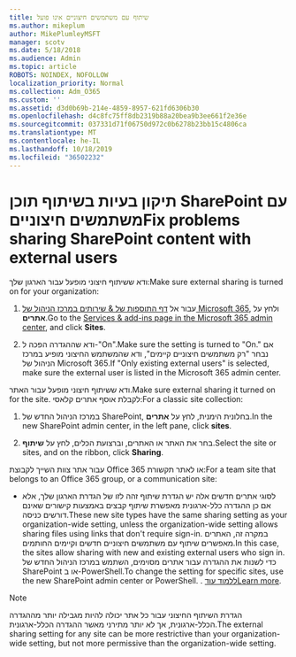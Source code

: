 ```yaml
---
title: שיתוף עם משתמשים חיצוניים אינו פועל
ms.author: mikeplum
author: MikePlumleyMSFT
manager: scotv
ms.date: 5/18/2018
ms.audience: Admin
ms.topic: article
ROBOTS: NOINDEX, NOFOLLOW
localization_priority: Normal
ms.collection: Adm_O365
ms.custom: ''
ms.assetid: d3d0b69b-214e-4859-8957-621fd6306b30
ms.openlocfilehash: d4c8fc75ff8db2319b88a20bea9b3ee661f2e36e
ms.sourcegitcommit: 037331d71f06750d972c0b6278b23bb15c4806ca
ms.translationtype: MT
ms.contentlocale: he-IL
ms.lasthandoff: 10/18/2019
ms.locfileid: "36502232"
---
```

# <a name="fix-problems-sharing-sharepoint-content-with-external-users"></a><span data-ttu-id="bbcd6-102">תיקון בעיות בשיתוף תוכן SharePoint עם משתמשים חיצוניים</span><span class="sxs-lookup"><span data-stu-id="bbcd6-102">Fix problems sharing SharePoint content with external users</span></span>

<span data-ttu-id="bbcd6-103">ודא ששיתוף חיצוני מופעל עבור הארגון שלך:</span><span class="sxs-lookup"><span data-stu-id="bbcd6-103">Make sure external sharing is turned on for your organization:</span></span>
  
1. <span data-ttu-id="bbcd6-104">עבור אל [דף התוספות של &amp; שירותים במרכז הניהול של Microsoft 365](https://portal.office.com/adminportal/home#/Settings/ServicesAndAddIns), ולחץ על **אתרים**.</span><span class="sxs-lookup"><span data-stu-id="bbcd6-104">Go to the [Services &amp; add-ins page in the Microsoft 365 admin center](https://portal.office.com/adminportal/home#/Settings/ServicesAndAddIns), and click **Sites**.</span></span>
    
2. <span data-ttu-id="bbcd6-105">ודא שההגדרה הפכה ל-"On".</span><span class="sxs-lookup"><span data-stu-id="bbcd6-105">Make sure the setting is turned to "On."</span></span> <span data-ttu-id="bbcd6-106">אם נבחר "רק משתמשים חיצוניים קיימים", ודא שהמשתמש החיצוני מופיע במרכז הניהול של Microsoft 365.</span><span class="sxs-lookup"><span data-stu-id="bbcd6-106">If "Only existing external users" is selected, make sure the external user is listed in the Microsoft 365 admin center.</span></span>
    
<span data-ttu-id="bbcd6-107">ודא ששיתוף חיצוני מופעל עבור האתר.</span><span class="sxs-lookup"><span data-stu-id="bbcd6-107">Make sure external sharing it turned on for the site.</span></span> <span data-ttu-id="bbcd6-108">לקבלת אוסף אתרים קלאסי:</span><span class="sxs-lookup"><span data-stu-id="bbcd6-108">For a classic site collection:</span></span>
  
1. <span data-ttu-id="bbcd6-109">במרכז הניהול החדש של SharePoint, בחלונית הימנית, לחץ על **אתרים**.</span><span class="sxs-lookup"><span data-stu-id="bbcd6-109">In the new SharePoint admin center, in the left pane, click **sites**.</span></span>
    
2. <span data-ttu-id="bbcd6-110">בחר את האתר או האתרים, וברצועת הכלים, לחץ על **שיתוף**.</span><span class="sxs-lookup"><span data-stu-id="bbcd6-110">Select the site or sites, and on the ribbon, click **Sharing**.</span></span>
    
<span data-ttu-id="bbcd6-111">עבור אתר צוות השייך לקבוצת Office 365 או לאתר תקשורת:</span><span class="sxs-lookup"><span data-stu-id="bbcd6-111">For a team site that belongs to an Office 365 group, or a communication site:</span></span>
  
- <span data-ttu-id="bbcd6-112">לסוגי אתרים חדשים אלה יש הגדרת שיתוף זהה לזו של הגדרת הארגון שלך, אלא אם כן ההגדרה כלל-ארגונית מאפשרת שיתוף קבצים באמצעות קישורים שאינם דורשים כניסה.</span><span class="sxs-lookup"><span data-stu-id="bbcd6-112">These new site types have the same sharing setting as your organization-wide setting, unless the organization-wide setting allows sharing files using links that don't require sign-in.</span></span> <span data-ttu-id="bbcd6-113">במקרה זה, האתרים מאפשרים שיתוף עם משתמשים חיצוניים חדשים וקיימים החותמים.</span><span class="sxs-lookup"><span data-stu-id="bbcd6-113">In this case, the sites allow sharing with new and existing external users who sign in.</span></span> <span data-ttu-id="bbcd6-114">כדי לשנות את ההגדרה עבור אתרים מסוימים, השתמש במרכז הניהול החדש של SharePoint או ב-PowerShell.</span><span class="sxs-lookup"><span data-stu-id="bbcd6-114">To change the setting for specific sites, use the new SharePoint admin center or PowerShell.</span></span> <span data-ttu-id="bbcd6-115">. [ללמוד עוד](https://go.microsoft.com/fwlink/?linkid=871863)</span><span class="sxs-lookup"><span data-stu-id="bbcd6-115">[Learn more](https://go.microsoft.com/fwlink/?linkid=871863).</span></span>
    
> [!NOTE]
> <span data-ttu-id="bbcd6-116">הגדרת השיתוף החיצוני עבור כל אתר יכולה להיות מגבילה יותר מההגדרה הכלל-ארגונית, אך לא יותר מתירני מאשר ההגדרה הכלל-ארגונית.</span><span class="sxs-lookup"><span data-stu-id="bbcd6-116">The external sharing setting for any site can be more restrictive than your organization-wide setting, but not more permissive than the organization-wide setting.</span></span> 
  

